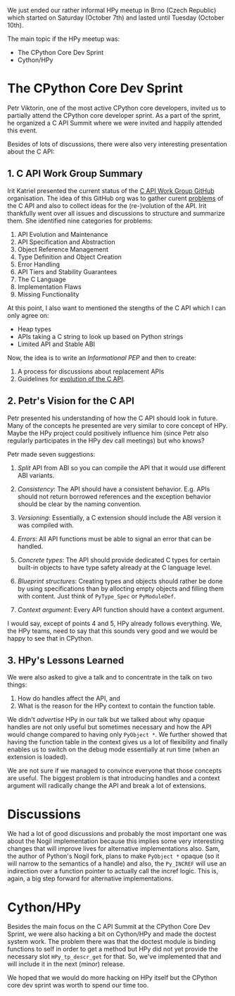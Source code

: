 <!--
.. title: HPy meetup and CPython core dev sprint in Brno (Oct 7-10, 2023)
.. slug: hpy-meetup-2023
.. date: 2023-10-10 10:00:00 UTC
.. author: fangerer
.. tags:
.. category:
.. link:
.. description:
.. type: text
-->

We just ended our rather informal HPy meetup in Brno (Czech Republic) which
started on Saturday (October 7th) and lasted until Tuesday (October 10th).

The main topic if the HPy meetup was:

- The CPython Core Dev Sprint
- Cython/HPy

<!--TEASER_END-->

# The CPython Core Dev Sprint

Petr Viktorin, one of the most active CPython core developers, invited us to
partially attend the CPython core developer sprint. As a part of the sprint, he
organized a C API Summit where we were invited and happily attended this event.

Besides of lots of discussions, there were also very interesting presentation
about the C API:

## 1. C API Work Group Summary

Irit Katriel presented the current status of the [C API Work Group
GitHub](https://github.com/capi-workgroup) organisation. The idea of this GitHub
org was to gather curent [problems](https://github.com/capi-workgroup/problems)
of the C API and also to collect ideas for the (re-)volution of the API. Irit
thankfully went over all issues and discussions to structure and summarize them.
She identified nine categories for problems:

1. API Evolution and Maintenance
2. API Specification and Abstraction
3. Object Reference Management
4. Type Definition and Object Creation
5. Error Handling
6. API Tiers and Stability Guarantees
7. The C Language
8. Implementation Flaws
9. Missing Functionality

At this point, I also want to mentioned the stengths of the C API which I can
only agree on:

- Heap types
- APIs taking a C string to look up based on Python strings
- Limited API and Stable ABI

Now, the idea is to write an _Informational PEP_ and then to create:

1. A process for discussions about replacement APIs
2. Guidelines for [evolution of the C API](https://github.com/capi-workgroup/api-evolution).

## 2. Petr's Vision for the C API

Petr presented his understanding of how the C API should look in
future. Many of the concepts he presented are very similar to core concept of
HPy. Maybe the HPy project could positively influence him (since Petr also
regularly participates in the HPy dev call meetings) but who knows?

Petr made seven suggestions:

1. _Split_ API from ABI so you can compile the API that it would use different ABI
   variants.

2. _Consistency_: The API should have a consistent behavior. E.g. APIs should
   not return borrowed references and the exception behavior should be clear by the
   naming convention.

3. _Versioning_: Essentially, a C extension should include the ABI version it
   was compiled with.

4. _Errors_: All API functions must be able to signal an error that can be
   handled.

5. _Concrete types_: The API should provide dedicated C types for certain
   built-in objects to have type safety already at the C language level.

6. _Blueprint structures_: Creating types and objects should rather be done by
   using specifications than by allocting empty objects and filling them with
   content. Just think of `PyType_Spec` or `PyModuleDef`.

7. _Context argument_: Every API function should have a context argument.

I would say, except of points 4 and 5, HPy already follows everything. We, the
HPy teams, need to say that this sounds very good and we would be happy to see
that in CPython.

## 3. HPy's Lessons Learned

We were also asked to give a talk and to concentrate in the talk on two things:

1. How do handles affect the API, and
2. What is the reason for the HPy context to contain the function table.

We didn't _advertise_ HPy in our talk but we talked about why opaque handles
are not only useful but sometimes necessary and how the API would change
compared to having only `PyObject *`.
We further showed that having the function table in the context gives us a lot
of flexibility and finally enables us to switch on the debug mode essentially at
run time (when an extension is loaded).

We are not sure if we managed to convince everyone that those concepts are useful.
The biggest problem is that introducing handles and a context argument will
radically change the API and break a lot of extensions.

# Discussions

We had a lot of good discussions and probably the most important one was about
the Nogil implementation because this implies some very interesting changes that
will improve lives for alternative implementations also. Sam, the author of
Python's Nogil fork, plans to make `PyObject *` opaque (so it will narrow to the
semantics of a handle) and also, the `Py_INCREF` will use an indirection over a
function pointer to actually call the incref logic. This is, again, a big step
forward for alternative implementations.

# Cython/HPy

Besides the main focus on the C API Summit at the CPython Core Dev Sprint, we
were also hacking a bit on Cython/HPy and made the doctest system work.
The problem there was that the doctest module is binding functions to self in
order to get a method but HPy did not yet provide the necessary slot
`HPy_tp_descr_get` for that. So, we've implemented that and will include it in
the next (minor) release.

We hoped that we would do more hacking on HPy itself but the CPython core dev
sprint was worth to spend our time too.
